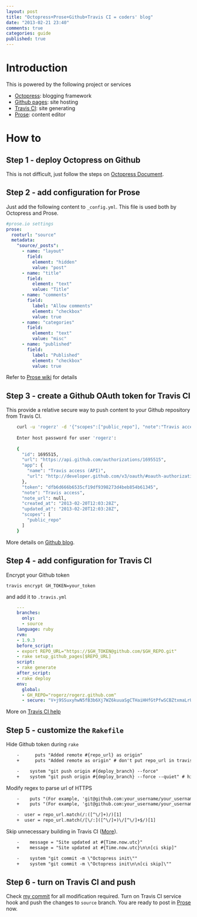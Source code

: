 ```yaml
---
layout: post
title: "Octopress+Prose+Github+Travis CI = coders' blog"
date: "2013-02-21 23:40"
comments: true
categories: guide
published: true
---
```


# Introduction

This is powered by the following project or services

* [Octopress](http://octopress.org): blogging framework
* [Github pages](http://pages.github.com/): site hosting
* [Travis CI](http://travis-ci.org): site generating
* [Prose](http://prose.io): content editor

# How to

## Step 1 - deploy Octopress on Github

This is not difficult, just follow the steps on [Octopress Document](http://octopress.org/docs/).

## Step 2 - add configuration for Prose

Just add the following content to `_config.yml`. This file is used both by Octopress and Prose.

```yaml
#prose.io settings 
prose:
  rooturl: "source"
  metadata:
    "source/_posts":
      - name: "layout"
        field:
          element: "hidden"
          value: "post"
      - name: "title"
        field:
          element: "text"
          value: "Title"
      - name: "comments"
        field:
          label: "Allow comments"
          element: "checkbox"
          value: true
      - name: "categories"
        field:
          element: "text"
          value: "misc"
      - name: "published"
        field:
          label: "Published"
          element: "checkbox"
          value: true
```

Refer to [Prose wiki](https://github.com/prose/prose/wiki/Prose-Configuration) for details

## Step 3 - create a Github OAuth token for Travis CI

This provide a relative secure way to push content to your Github repository from Travis CI.

```bash
    curl -u 'rogerz' -d '{"scopes":["public_repo"], "note":"Travis access"}' https://api.github.com/authorizations
    
    Enter host password for user 'rogerz':
    
    {
      "id": 1695515,
      "url": "https://api.github.com/authorizations/1695515",
      "app": {
        "name": "Travis access (API)",
        "url": "http://developer.github.com/v3/oauth/#oauth-authorizations-api"
      },
      "token": "dfb6d666b6535cf19df9398273d4beb854b61345",
      "note": "Travis access",
      "note_url": null,
      "created_at": "2013-02-20T12:03:28Z",
      "updated_at": "2013-02-20T12:03:28Z",
      "scopes": [
	    "public_repo"
      ]
    }
```

More details on [Github blog](https://github.com/blog/1270-easier-builds-and-deployments-using-git-over-https-and-oauth).

## Step 4 - add configuration for Travis CI

Encrypt your Github token

	travis encrypt GH_TOKEN=your_token

and add it to `.travis.yml`

```yaml
    ---
    branches:
      only:
      - source
    language: ruby
    rvm:
    - 1.9.3
    before_script:
    - export REPO_URL="https://$GH_TOKEN@github.com/$GH_REPO.git"
    - rake setup_github_pages[$REPO_URL]
    script:
    - rake generate
    after_script:
    - rake deploy
    env:
      global:
      - GH_REPO="rogerz/rogerz.github.com"
      - secure: "V+j9SSuxyhwN5fB3b6Xj7WZ6kuuaSgCTHaiHHfGtPfwSCBZtxmaLrUdbuOEG\nKKpk0UX5nJoqEM0nmgAT1I5KKI2vkx4TX+mHnNQ0rUInipXTf7C9z/42OxKM\nrY5wgcD0G8ChccFAzJNYqFEXXkmiaYDWxjwlslA8pOZKSmHH8z4="
```

More on [Travis CI help](http://about.travis-ci.org/docs/user/build-configuration/#Secure-environment-variables)

## Step 5 - customize the `Rakefile`

Hide Github token during `rake`

```diff
    -      puts "Added remote #{repo_url} as origin"
    +      puts "Added remote as origin" # don't put repo_url in travis-ci as it may contains token

    -    system "git push origin #{deploy_branch} --force"
    +    system "git push origin #{deploy_branch} --force --quiet" # hide github token
```

Modify regex to parse url of HTTPS

```diff
    -    puts "(For example, 'git@github.com:your_username/your_username.github.com)"
    +    puts "(For example, 'git@github.com:your_username/your_username.github.com' or 'https://github.com/your_username/your_username.github.com')"

    -  user = repo_url.match(/:([^\/]+)/)[1]
    +  user = repo_url.match(/[\/:]([^\/]+)\/[^\/]+$/)[1]
```

Skip unnecessary building in Travis CI ([More](http://about.travis-ci.org/docs/user/how-to-skip-a-build/)).

```diff
    -    message = "Site updated at #{Time.now.utc}"
    +    message = "Site updated at #{Time.now.utc}\n\n[ci skip]"

    -    system "git commit -m \"Octopress init\""
    +    system "git commit -m \"Octopress init\n\n[ci skip]\""
```

## Step 6 - turn on Travis CI and push

Check [my commit]( https://github.com/rogerz/rogerz.github.com/commit/49e2c9c4b20748300a2db67a7b23a8a584cad86e) for all modification required. Turn on Travis CI service hook and push the changes to `source` branch. You are ready to post in [Prose](http://prose.io) now.